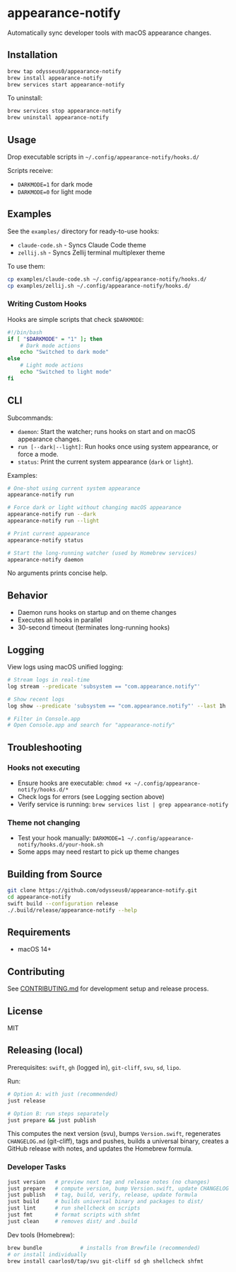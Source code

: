 # appearance-notify

Automatically sync developer tools with macOS appearance changes.

## Installation

```bash
brew tap odysseus0/appearance-notify
brew install appearance-notify
brew services start appearance-notify
```

To uninstall:
```bash
brew services stop appearance-notify
brew uninstall appearance-notify
```

## Usage

Drop executable scripts in `~/.config/appearance-notify/hooks.d/`

Scripts receive:
- `DARKMODE=1` for dark mode
- `DARKMODE=0` for light mode

## Examples

See the `examples/` directory for ready-to-use hooks:
- `claude-code.sh` - Syncs Claude Code theme
- `zellij.sh` - Syncs Zellij terminal multiplexer theme

To use them:
```bash
cp examples/claude-code.sh ~/.config/appearance-notify/hooks.d/
cp examples/zellij.sh ~/.config/appearance-notify/hooks.d/
```

### Writing Custom Hooks

Hooks are simple scripts that check `$DARKMODE`:

```bash
#!/bin/bash
if [ "$DARKMODE" = "1" ]; then
    # Dark mode actions
    echo "Switched to dark mode"
else
    # Light mode actions
    echo "Switched to light mode"
fi
```

## CLI

Subcommands:
- `daemon`: Start the watcher; runs hooks on start and on macOS appearance changes.
- `run [--dark|--light]`: Run hooks once using system appearance, or force a mode.
- `status`: Print the current system appearance (`dark` or `light`).

Examples:
```bash
# One-shot using current system appearance
appearance-notify run

# Force dark or light without changing macOS appearance
appearance-notify run --dark
appearance-notify run --light

# Print current appearance
appearance-notify status

# Start the long-running watcher (used by Homebrew services)
appearance-notify daemon
```

No arguments prints concise help.

## Behavior

- Daemon runs hooks on startup and on theme changes
- Executes all hooks in parallel
- 30-second timeout (terminates long-running hooks)

## Logging

View logs using macOS unified logging:

```bash
# Stream logs in real-time
log stream --predicate 'subsystem == "com.appearance.notify"'

# Show recent logs
log show --predicate 'subsystem == "com.appearance.notify"' --last 1h

# Filter in Console.app
# Open Console.app and search for "appearance-notify"
```

## Troubleshooting

### Hooks not executing
- Ensure hooks are executable: `chmod +x ~/.config/appearance-notify/hooks.d/*`
- Check logs for errors (see Logging section above)
- Verify service is running: `brew services list | grep appearance-notify`

### Theme not changing
- Test your hook manually: `DARKMODE=1 ~/.config/appearance-notify/hooks.d/your-hook.sh`
- Some apps may need restart to pick up theme changes

## Building from Source

```bash
git clone https://github.com/odysseus0/appearance-notify.git
cd appearance-notify
swift build --configuration release
./.build/release/appearance-notify --help
```

## Requirements

- macOS 14+

## Contributing

See [CONTRIBUTING.md](CONTRIBUTING.md) for development setup and release process.

## License

MIT

## Releasing (local)

Prerequisites: `swift`, `gh` (logged in), `git-cliff`, `svu`, `sd`, `lipo`.

Run:

```bash
# Option A: with just (recommended)
just release

# Option B: run steps separately
just prepare && just publish
```

This computes the next version (svu), bumps `Version.swift`, regenerates `CHANGELOG.md` (git-cliff), tags and pushes, builds a universal binary, creates a GitHub release with notes, and updates the Homebrew formula.

### Developer Tasks

```bash
just version   # preview next tag and release notes (no changes)
just prepare   # compute version, bump Version.swift, update CHANGELOG (no tag)
just publish   # tag, build, verify, release, update formula
just build     # builds universal binary and packages to dist/
just lint      # run shellcheck on scripts
just fmt       # format scripts with shfmt
just clean     # removes dist/ and .build
```

Dev tools (Homebrew):
```bash
brew bundle            # installs from Brewfile (recommended)
# or install individually
brew install caarlos0/tap/svu git-cliff sd gh shellcheck shfmt
```

